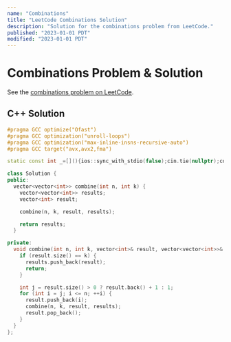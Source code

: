 ```yaml
---
name: "Combinations"
title: "LeetCode Combinations Solution"
description: "Solution for the combinations problem from LeetCode."
published: "2023-01-01 PDT"
modified: "2023-01-01 PDT"
---
```


# Combinations Problem & Solution

See the [combinations problem on LeetCode](https://leetcode.com/problems/combinations).

## C++ Solution

```cpp
#pragma GCC optimize("Ofast")
#pragma GCC optimization("unroll-loops")
#pragma GCC optimization("max-inline-insns-recursive-auto")
#pragma GCC target("avx,avx2,fma")

static const int _=[](){ios::sync_with_stdio(false);cin.tie(nullptr);cout.tie(nullptr);return 0;}();

class Solution {
public:
  vector<vector<int>> combine(int n, int k) {
    vector<vector<int>> results;
    vector<int> result;

    combine(n, k, result, results);

    return results;
  }

private:
  void combine(int n, int k, vector<int>& result, vector<vector<int>>& results) {
    if (result.size() == k) {
      results.push_back(result);
      return;
    }

    int j = result.size() > 0 ? result.back() + 1 : 1;
    for (int i = j; i <= n; ++i) {
      result.push_back(i);
      combine(n, k, result, results);
      result.pop_back();
    }
  }
};
```
